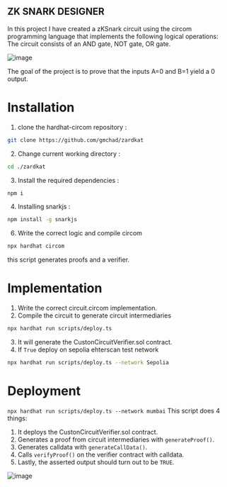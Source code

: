 ## ZK SNARK DESIGNER
In this project I have created a zKSnark circuit using the circom programming language that implements the following logical operations:
The circuit consists of an AND gate, NOT gate, OR gate.

![image](https://github.com/user-attachments/assets/b2b088b3-e884-433b-a252-f9a0e300a246)


The goal of the project is to prove that the inputs A=0 and B=1 yield a 0 output.


# Installation
1. clone the hardhat-circom repository :
 ```sh
git clone https://github.com/gmchad/zardkat
 ```

2. Change current working directory :
 ```sh
cd ./zardkat
 ```

3. Install the required dependencies :
 ```sh
npm i
 ```
   
4. Installing snarkjs :
 ```sh
npm install -g snarkjs
 ```

6. Write the correct logic and compile circom
 ```sh
npx hardhat circom
 ```
 this script generates proofs and a verifier.

 

# Implementation
1. Write the correct circuit.circom implementation.
2. Compile the circuit to generate circuit intermediaries
```sh
npx hardhat run scripts/deploy.ts
``` 
3. It will generate the CustonCircuitVerifier.sol contract.
4. If `True` deploy on sepolia ehterscan test network
```sh
npx hardhat run scripts/deploy.ts --network Sepolia
```

# Deployment
`npx hardhat run scripts/deploy.ts --network mumbai`
This script does 4 things:
1. It deploys the CustonCircuitVerifier.sol contract.
2. Generates a proof from circuit intermediaries with `generateProof()`.
3. Generates calldata with `generateCallData()`.
4. Calls `verifyProof()` on the verifier contract with calldata.
5. Lastly, the asserted output should turn out to be  `TRUE`.

![image](https://github.com/user-attachments/assets/a904dfde-3b78-4e79-a006-f395fd470756)

